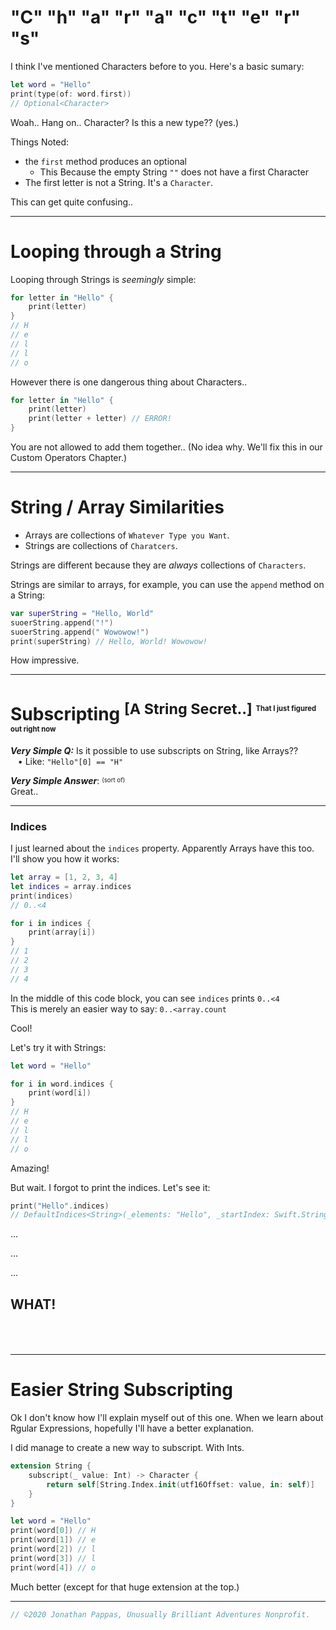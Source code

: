 # **"C" "h" "a" "r" "a" "c" "t" "e" "r" "s"**


I think I've mentioned Characters before to you. Here's a basic sumary:

```swift
let word = "Hello"
print(type(of: word.first))
// Optional<Character>
```

Woah.. Hang on.. Character? Is this a new type?? (yes.)

Things Noted:
- the `first` method produces an optional
     - This Because the empty String `""` does not have a first Character
- The first letter is not a String. It's a `Character`.

This can get quite confusing..

---
# **Looping through a String**

Looping through Strings is *seemingly* simple:
```swift
for letter in "Hello" {
    print(letter)
}
// H
// e
// l
// l
// o
```

However there is one dangerous thing about Characters..

```swift
for letter in "Hello" {
    print(letter)
    print(letter + letter) // ERROR!
}
```

You are not allowed to add them together.. (No idea why. We'll fix this in our Custom Operators Chapter.)

---
# **String / Array Similarities**

- Arrays are collections of `Whatever Type you Want`.
- Strings are collections of `Charatcers`.

Strings are different because they are *always* collections of `Characters`.

Strings are similar to arrays, for example, you can use the `append` method on a String:

```swift
var superString = "Hello, World"
suoerString.append("!")
suoerString.append(" Wowowow!")
print(superString) // Hello, World! Wowowow!
```
How impressive.

---
# **Subscripting** <sup>[A String Secret..] <sub><sup><sup><sub>That I just figured out right now

***Very Simple Q:*** Is it possible to use subscripts on String, like Arrays??<br>   • Like: `"Hello"[0] == "H"`

***Very Simple Answer***: <sup><sub>(sort of)</sub></sup>
<br>Great..

---
### **Indices**

I just learned about the `indices` property. Apparently Arrays have this too. I'll show you how it works:


```swift
let array = [1, 2, 3, 4]
let indices = array.indices
print(indices)
// 0..<4

for i in indices {
    print(array[i])
}
// 1
// 2
// 3
// 4
```

In the middle of this code block, you can see `indices` prints `0..<4`<br>
This is merely an easier way to say: `0..<array.count`

Cool!

Let's try it with Strings:


```swift
let word = "Hello"

for i in word.indices {
    print(word[i])
}
// H
// e
// l
// l
// o
```

Amazing!

But wait. I forgot to print the indices. Let's see it:

```swift
print("Hello".indices)
// DefaultIndices<String>(_elements: "Hello", _startIndex: Swift.String.Index(_rawBits: 1), _endIndex: Swift.String.Index(_rawBits: 327681))
```

...

...

...
## WHAT!<br><br><br>
---
# **Easier String Subscripting**

Ok I don't know how I'll explain myself out of this one. When we learn about Rgular Expressions, hopefully I'll have a better explanation.

I did manage to create a new way to subscript. With Ints.

```swift
extension String {
    subscript(_ value: Int) -> Character {
        return self[String.Index.init(utf16Offset: value, in: self)]
    }
}

let word = "Hello"
print(word[0]) // H
print(word[1]) // e
print(word[2]) // l
print(word[3]) // l
print(word[4]) // o
```

Much better (except for that huge extension at the top.)


---


```swift
// ©2020 Jonathan Pappas, Unusually Brilliant Adventures Nonprofit.
```